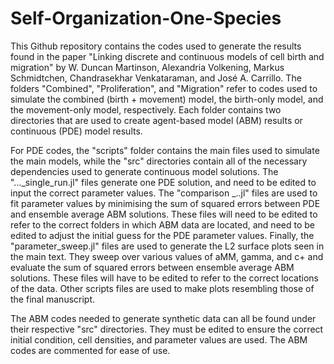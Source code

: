 # Self-Organization-One-Species

This Github repository contains the codes used to generate the results found in the paper "Linking discrete and continuous models of cell birth and migration" by W. Duncan Martinson, Alexandria Volkening, Markus Schmidtchen, Chandrasekhar Venkataraman, and José A. Carrillo. The folders "Combined", "Proliferation", and "Migration" refer to codes used to simulate the combined (birth + movement) model, the birth-only model, and the movement-only model, respectively. Each folder contains two directories that are used to create agent-based model (ABM) results or continuous (PDE) model results. 

For PDE codes, the "scripts" folder contains the main files used to simulate the main models,  while the "src" directories contain all of the necessary dependencies used to generate continuous model solutions. The "..._single_run.jl" files generate one PDE solution, and need to be edited to input the correct parameter values. The "comparison _..jl" files are used to fit parameter values by minimising the sum of squared errors between PDE and ensemble average ABM solutions. These files will need to be edited to refer to the correct folders in which ABM data are located, and need to be edited to adjust the initial guess for the PDE parameter values. Finally, the "parameter_sweep.jl" files are used to generate the L2 surface plots seen in the main text. They sweep over various values of aMM, gamma, and c+ and evaluate the sum of squared errors between ensemble average ABM solutions. These files will have to be edited to refer to the correct locations of the data. Other scripts files are used to make plots resembling those of the final manuscript. 

The ABM codes needed to generate synthetic data can all be found under their respective "src" directories. They must be edited to ensure the correct initial condition, cell densities, and parameter values are used. The ABM codes are commented for ease of use.

